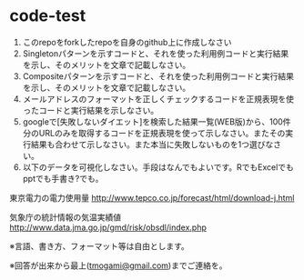 code-test
=========

1. このrepoをforkしたrepoを自身のgithub上に作成しなさい
1. Singletonパターンを示すコードと、それを使った利用例コードと実行結果を示し、そのメリットを文章で記載しなさい。
1. Compositeパターンを示すコードと、それを使った利用例コードと実行結果を示し、そのメリットを文章で記載しなさい。
1. メールアドレスのフォーマットを正しくチェックするコードを正規表現を使ったコードと実行結果を示しなさい。
1. googleで[失敗しないダイエット]を検索した結果一覧(WEB版)から、100件分のURLのみを取得するコードを正規表現を使って示しなさい。またその実行結果も合わせて示しなさい。また本当に失敗しないものを1つ選びなさい。
1. 以下のデータを可視化しなさい。手段はなんでもよいです。RでもExcelでもpptでも手書き?でも。

 東京電力の電力使用量
 http://www.tepco.co.jp/forecast/html/download-j.html
 
 気象庁の統計情報の気温実績値
 http://www.data.jma.go.jp/gmd/risk/obsdl/index.php

※言語、書き方、フォーマット等は自由とします。

※回答が出来から最上(tmogami@gmail.com)までご連絡を。



